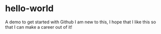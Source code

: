 # hello-world
A demo to get started  with Github
I am new to this, I hope that I like this so that I can make a career out of it!
